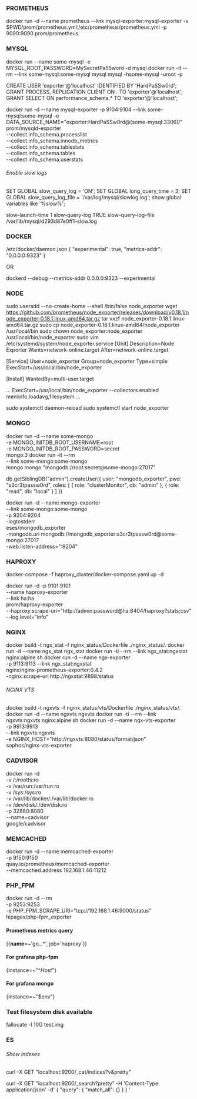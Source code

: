 ### PROMETHEUS
docker run -d --name prometheus --link mysql-exporter:mysql-exporter -v $PWD/prom/prometheus.yml:/etc/prometheus/prometheus.yml -p 9090:9090 prom/prometheus

### MYSQL
docker run --name some-mysql -e MYSQL_ROOT_PASSWORD=MySecretPa55word -d mysql
docker run -it --rm  --link some-mysql:some-mysql mysql mysql -hsome-mysql -uroot -p

CREATE USER 'exporter'@'localhost' IDENTIFIED BY 'HardPaSSw0rd';
GRANT PROCESS, REPLICATION CLIENT ON *.* TO 'exporter'@'localhost';
GRANT SELECT ON performance_schema.* TO 'exporter'@'localhost';

docker run -d --name mysql-exporter -p 9104:9104 --link some-mysql:some-mysql -e DATA_SOURCE_NAME="exporter:HardPaSSw0rd@(some-mysql:3306)/" prom/mysqld-exporter \
--collect.info_schema.processlist \
--collect.info_schema.innodb_metrics \
--collect.info_schema.tablestats \
--collect.info_schema.tables \
--collect.info_schema.userstats

###### Enable slow logs
SET GLOBAL slow_query_log = 'ON';
SET GLOBAL long_query_time = 3;
SET GLOBAL slow_query_log_file = '/var/log/mysql/slowlog.log';
show global variables like '%slow%';

slow-launch-time                                             1
slow-query-log                                               TRUE
slow-query-log-file                                          /var/lib/mysql/d293d87e0ff1-slow.log


### DOCKER

/etc/docker/daemon.json
{
	"experimental": true,
	"metrics-addr": "0.0.0.0:9323"
}

OR

dockerd --debug --metrics-addr 0.0.0.0:9323 --experimental

### NODE

sudo useradd --no-create-home --shell /bin/false node_exporter
wget https://github.com/prometheus/node_exporter/releases/download/v0.18.1/node_exporter-0.18.1.linux-amd64.tar.gz
tar vxzf node_exporter-0.18.1.linux-amd64.tar.gz
sudo cp node_exporter-0.18.1.linux-amd64/node_exporter /usr/local/bin
sudo chown node_exporter:node_exporter /usr/local/bin/node_exporter
sudo vim /etc/systemd/system/node_exporter.service
[Unit]
Description=Node Exporter
Wants=network-online.target
After=network-online.target

[Service]
User=node_exporter
Group=node_exporter
Type=simple
ExecStart=/usr/local/bin/node_exporter

[Install]
WantedBy=multi-user.target

…
ExecStart=/usr/local/bin/node_exporter --collectors.enabled meminfo,loadavg,filesystem
…

sudo systemctl daemon-reload
sudo systemctl start node_exporter

### MONGO

docker run -d --name some-mongo \
    -e MONGO_INITDB_ROOT_USERNAME=root \
    -e MONGO_INITDB_ROOT_PASSWORD=secret \
    mongo:3
docker run -it --rm \
    --link some-mongo:some-mongo \
    mongo mongo "mongodb://root:secret@some-mongo:27017"

db.getSiblingDB("admin").createUser({
    user: "mongodb_exporter",
    pwd: "s3cr3tpassw0rd",
    roles: [
        { role: "clusterMonitor", db: "admin" },
        { role: "read", db: "local" }
    ]
})

docker run -d --name mongo-exporter \
    --link some-mongo:some-mongo \
    -p 9204:9204 \
    -logtostderr \
    eses/mongodb_exporter  \
    -mongodb.uri mongodb://mongodb_exporter:s3cr3tpassw0rd@some-mongo:27017 \
    -web.listen-address=":9204"

### HAPROXY

docker-compose -f haproxy_cluster/docker-compose.yaml up -d

docker run -d -p 9101:9101 \
    --name haproxy-exporter \
    --link ha:ha \
    prom/haproxy-exporter \
    --haproxy.scrape-uri="http://admin:password@ha:8404/haproxy?stats;csv" \
    --log.level="info"

### NGINX

docker build -t ngx_stat -f nginx_status/Dockerfile ./nginx_status/.
docker run -d --name ngx_stat ngx_stat
docker run -ti --rm --link ngx_stat:ngxstat nginx:alpine sh
docker run -d --name ngx-exporter \
    -p 9113:9113 --link ngx_stat:ngxstat  \
    nginx/nginx-prometheus-exporter:0.4.2 \
    -nginx.scrape-uri http://ngxstat:9898/status

###### NGINX VTS
docker build -t ngxvts -f nginx_status/vts/Dockerfile ./nginx_status/vts/.
docker run -d --name ngxvts ngxvts
docker run -ti --rm --link ngxvts:ngxvts nginx:alpine sh
docker run -d --name ngx-vts-exporter \
    -p 9913:9913 \
    --link ngxvts:ngxvts \
    -e NGINX_HOST="http://ngxvts:8080/status/format/json" \
    sophos/nginx-vts-exporter

### CADVISOR

docker run -d  \
    -v /:/rootfs:ro \
    -v /var/run:/var/run:ro \
    -v /sys:/sys:ro \
    -v /var/lib/docker/:/var/lib/docker:ro \
    -v /dev/disk/:/dev/disk:ro \
    -p 32880:8080 \
    --name=cadvisor \
    google/cadvisor

### MEMCACHED

docker run -d --name memcached-exporter \
    -p 9150:9150 \
    quay.io/prometheus/memcached-exporter \
    --memcached.address 192.168.1.46:11212

### PHP_FPM

docker run -d --rm \
    -p 9253:9253 \
    -e PHP_FPM_SCRAPE_URI="tcp://192.168.1.46:9000/status" \
    hipages/php-fpm_exporter

#### Prometheus metrics query
({__name__=~'go_.*', job='haproxy'})

#### For grafana php-fpm
{instance=~"^$Host$"}

#### For grafana mongo
{instance=~"$env"}

### Test filesystem disk available
fallocate -l 10G test.img

### ES
###### Show indexes
curl -X GET "localhost:9200/_cat/indices?v&pretty"

curl -X GET "localhost:9200/_search?pretty" -H 'Content-Type: application/json' -d'
{
    "query": {
        "match_all": {}
    }
}
'
